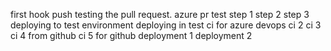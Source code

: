 first hook push
testing the pull request.
azure pr test
step 1
step 2
step 3
deploying to test environment
deploying in test
ci for azure devops
ci 2
ci 3
ci 4 from github
ci 5 for github
deployment 1
deployment 2
